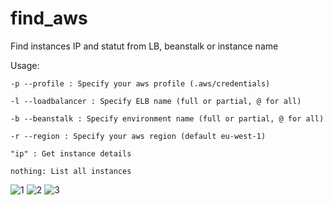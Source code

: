 # find_aws
Find instances IP and statut from LB, beanstalk or instance name


Usage:

``` 
-p --profile : Specify your aws profile (.aws/credentials)

-l --loadbalancer : Specify ELB name (full or partial, @ for all)

-b --beanstalk : Specify environment name (full or partial, @ for all)

-r --region : Specify your aws region (default eu-west-1)

"ip" : Get instance details

nothing: List all instances
```

![1](https://cloud.githubusercontent.com/assets/10193614/19148628/f3ffeed2-8bbd-11e6-9596-a71f14d5d8e8.png)
![2](https://cloud.githubusercontent.com/assets/10193614/19148632/f665a5b8-8bbd-11e6-86f6-45e060ac9458.png)
![3](https://cloud.githubusercontent.com/assets/10193614/19148634/f79c33d4-8bbd-11e6-904a-01cf069beec1.png)
